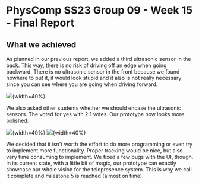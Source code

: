 # PhysComp SS23 Group 09 - Week 15 - Final Report

## What we achieved

As planned in our previous report, we added a third ultrasonic sensor in the back. This way, there is no risk of driving off an edge when going backward. There is no ultrasonic sensor in the front because we found nowhere to put it, it would look stupid and it also is not really necessary since you can see where you are going when driving forward.

![](Figures/all_back.jpg){width=40%}

We also asked other students whether we should encase the ultrasonic sensors. The voted for yes with 2:1 votes. Our prototype now looks more polished:

![](Figures/ultra_exposed.jpg){width=40%}
![](Figures/ultra_encased.jpg){width=40%}

We decided that it isn't worth the effort to do more programming or even try to implement more functionality. Proper tracking would be nice, but also very time consuming to implement. We fixed a few bugs with the UI, though. In its current state, with a little bit of magic, our prototype can exactly showcase our whole vision for the telepresence system. This is why we call it complete and milestone 5 is reached (almost on time).
